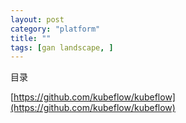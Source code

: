 ```yaml
---
layout: post
category: "platform"
title: ""
tags: [gan landscape, ]
---
```


目录

<!-- TOC -->


<!-- /TOC -->




[https://github.com/kubeflow/kubeflow](https://github.com/kubeflow/kubeflow)